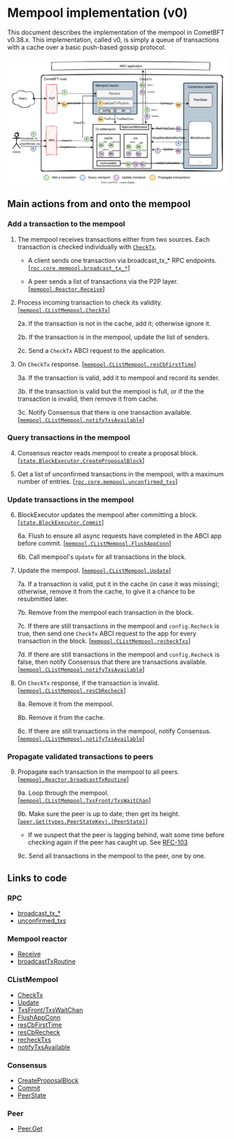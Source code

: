 # Mempool implementation (v0)

This document describes the implementation of the mempool in CometBFT v0.38.x.
This implementation, called v0, is simply a queue of transactions with a cache
over a basic push-based gossip protocol.

![Mempool](./mempool-v0.svg)

## Main actions from and onto the mempool
### Add a transaction to the mempool

1. The mempool receives transactions either from two sources. Each transaction
   is checked individually with [`CheckTx`][CheckTx].
    
    - A client sends one transaction via broadcast_tx_* RPC endpoints. 
        [[`rpc.core.mempool.broadcast_tx_*`][broadcast_tx_*]]
        <!-- [spec:CheckTxRPC] -->
    
    - A peer sends a list of transactions via the P2P layer.
        [[`mempool.Reactor.Receive`][Receive]]
        <!-- [spec:P2P_ReceiveTxs] -->

2. Process incoming transaction to check its validity. 
    [[`mempool.CListMempool.CheckTx`][CheckTx]]
    <!-- [spec:CheckTxRPC_] -->
    
    2a. If the transaction is not in the cache, add it; otherwise ignore it.
    
    2b. If the transaction is in the mempool, update the list of senders.
    
    2c. Send a `CheckTx` ABCI request to the application.

3. On `CheckTx` response.
    [[`mempool.CListMempool.resCbFirstTime`][resCbFirstTime]]
    <!-- [spec:ReceiveCheckTxResponse] -->
    
    3a. If the transaction is valid, add it to mempool and record its sender.
    
    3b. If the transaction is valid but the mempool is full, or if the the
    transaction is invalid, then remove it from cache.

    3c. Notify Consensus that there is one transaction available.
        [[`mempool.CListMempool.notifyTxsAvailable`][notifyTxsAvailable]]

### Query transactions in the mempool

4. Consensus reactor reads mempool to create a proposal block.
    [[`state.BlockExecutor.CreateProposalBlock`][CreateProposalBlock]]

5. Get a list of unconfirmed transactions in the mempool, with a maximum number
    of entries. [[`rpc.core.mempool.unconfirmed_txs`][unconfirmed_txs]]

### Update transactions in the mempool

6. BlockExecutor updates the mempool after committing a block.
    [[`state.BlockExecutor.Commit`][Commit]]

    6a. Flush to ensure all async requests have completed in the ABCI app before
        commit. [[`mempool.CListMempool.FlushAppConn`][FlushAppConn]]
    
    6b. Call mempool's `Update` for all transactions in the block. 

7. Update the mempool. [[`mempool.CListMempool.Update`][Update]]
    <!-- [spec:Consensus_Update] -->

    7a. If a transaction is valid, put it in the cache (in case it was missing);
    otherwise, remove it from the cache, to give it a chance to be resubmitted
    later.

    7b. Remove from the mempool each transaction in the block.

    7c. If there are still transactions in the mempool and `config.Recheck` is
    true, then send one `CheckTx` ABCI request to the app for every transaction
    in the block. [[`mempool.CListMempool.recheckTxs`][recheckTxs]]
    
    7d. If there are still transactions in the mempool and `config.Recheck` is
    false, then notify Consensus that there are transactions available.
        [[`mempool.CListMempool.notifyTxsAvailable`][notifyTxsAvailable]]

8. On `CheckTx` response, if the transaction is invalid.
    [[`mempool.CListMempool.resCbRecheck`][resCbRecheck]]
    <!-- [spec:ReceiveRecheckTxResponse] -->
    
    8a. Remove it from the mempool.
    
    8b. Remove it from the cache.

    8c. If there are still transactions in the mempool, notify Consensus.
        [[`mempool.CListMempool.notifyTxsAvailable`][notifyTxsAvailable]]

### Propagate validated transactions to peers

9. Propagate each transaction in the mempool to all peers.
    [[`mempool.Reactor.broadcastTxRoutine`][broadcastTxRoutine]]
    <!-- [spec:P2P_SendTx] -->

    9a. Loop through the mempool.
        [[`mempool.CListMempool.TxsFront/TxsWaitChan`][txs-loop]]

    9b. Make sure the peer is up to date; then get its height.
        [[`peer.Get(types.PeerStateKey).(PeerState)`][Peer.Get]]
      - If we suspect that the peer is lagging behind, wait some time before
        checking again if the peer has caught up. See
        [RFC-103](https://github.com/cometbft/cometbft/blob/main/docs/rfc/rfc-103-incoming-txs-when-catching-up.md)

    9c. Send all transactions in the mempool to the peer, one by one.

## Links to code
### RPC
- [broadcast_tx_*]
- [unconfirmed_txs]

### Mempool reactor
- [Receive]
- [broadcastTxRoutine]

### CListMempool
- [CheckTx]
- [Update]
- [TxsFront/TxsWaitChan][txs-loop]
- [FlushAppConn]
- [resCbFirstTime]
- [resCbRecheck]
- [recheckTxs]
- [notifyTxsAvailable]

### Consensus
- [CreateProposalBlock]
- [Commit]
- [PeerState]

### Peer

- [Peer.Get]

[broadcast_tx_*]: https://github.com/cometbft/cometbft/blob/v0.38.x/rpc/core/mempool.go#L22-L144
[unconfirmed_txs]: https://github.com/cometbft/cometbft/blob/v0.38.x/rpc/core/mempool.go#L149

[Receive]: https://github.com/cometbft/cometbft/blob/v0.38.x/mempool/reactor.go#L93
[broadcastTxRoutine]: https://github.com/cometbft/cometbft/blob/v0.38.x/mempool/reactor.go#L132

[FlushAppConn]: https://github.com/cometbft/cometbft/blob/v0.38.x/mempool/clist_mempool.go#L153
[txs-loop]: https://github.com/cometbft/cometbft/blob/v0.38.x/mempool/clist_mempool.go#L176-L192
[CheckTx]: https://github.com/cometbft/cometbft/blob/v0.38.x/mempool/clist_mempool.go#L202
[resCbFirstTime]: https://github.com/cometbft/cometbft/blob/v0.38.x/mempool/clist_mempool.go#L369
[resCbRecheck]: https://github.com/cometbft/cometbft/blob/v0.38.x/mempool/clist_mempool.go#L432
[notifyTxsAvailable]: https://github.com/cometbft/cometbft/blob/v0.38.x/mempool/clist_mempool.go#L504
[Update]: https://github.com/cometbft/cometbft/blob/v0.38.x/mempool/clist_mempool.go#L577
[recheckTxs]: https://github.com/cometbft/cometbft/blob/v0.38.x/mempool/clist_mempool.go#L641

[CreateProposalBlock]: https://github.com/cometbft/cometbft/blob/v0.38.x/state/execution.go#L101
[Commit]: https://github.com/cometbft/cometbft/blob/v0.38.x/state/execution.go#L351
[PeerState]: https://github.com/cometbft/cometbft/blob/v0.38.x/consensus/reactor.go#L1021

[Peer.Get]: https://github.com/CometBFT/cometbft/blob/v0.38.x/p2p/peer.go#L44